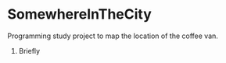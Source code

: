 # SomewhereInTheCity
Programming study project to map the location of the coffee van.

1. Briefly



